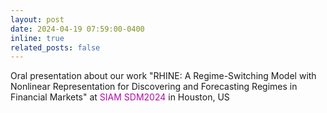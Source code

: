 ```yaml
---
layout: post
date: 2024-04-19 07:59:00-0400
inline: true
related_posts: false
---
```


Oral presentation about our work "RHINE: A Regime-Switching Model with Nonlinear Representation for Discovering and Forecasting Regimes in Financial Markets" at <span style="color:#b509ac">SIAM SDM2024</span> in Houston, US
